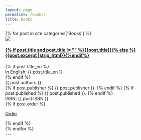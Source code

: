 ```yaml
---
layout: page
permalink: /books/
title: Books
---
```



<div id="books">
  {% for post in site.categories['Books'] %}
  <article class="book">
    <img src="{{ site.baseurl }}/images/{{post.image}}" />
    <div>
      <h4><a href="{{ site.baseurl }}{{ post.url }}">
        {% if post.title and post.title != "" %}{{post.title}}{% else %}{{post.excerpt |strip_html}}{%endif%}
      </a></h4>
      {% if post.title_en %}
        <div>In English: {{ post.title_en }}</div>
      {% endif %}
      <div>{{ post.authors }}</div>
      <div>
        {% if post.publisher %}
          <span>{{ post.publisher }}.</span>
        {% endif %}
        {% if post.published %}
          <span>{{ post.published }}.</span>
        {% endif %}
      </div>
      <div>ISBN: {{ post.ISBN }}</div>
      {% if post.order %}
        <p><a href="{{ post.order }}">Order</a></p>
      {% endif %}
    </div>
  </article>
  {% endfor %}
</div>
---

